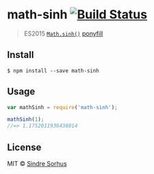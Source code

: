 # math-sinh [![Build Status](https://travis-ci.org/sindresorhus/math-sinh.svg?branch=master)](https://travis-ci.org/sindresorhus/math-sinh)

> ES2015 [`Math.sinh()`](https://developer.mozilla.org/en-US/docs/Web/JavaScript/Reference/Global_Objects/Math/sinh) [ponyfill](https://ponyfill.com)


## Install

```
$ npm install --save math-sinh
```


## Usage

```js
var mathSinh = require('math-sinh');

mathSinh(1);
//=> 1.1752011936438014
```


## License

MIT © [Sindre Sorhus](http://sindresorhus.com)
